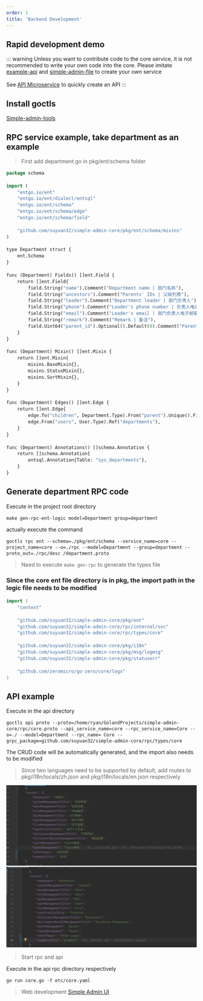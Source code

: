 ```yaml
---
order: 1
title: 'Backend Development'
---
```


## Rapid development demo

::: warning
Unless you want to contribute code to the core service, it is not recommended to write your own code into the core. Please imitate [example-api](https://github.com/suyuan32/simple-admin-example-api) and [simple-admin-file](https://github.com/suyuan32/simple-admin-file ) to create your own service\
 \
See [API Microservice](../api_example.md) to quickly create an API
:::

## Install goctls

[Simple-admin-tools](../../basic-config/simple-admin-tools.md)

## RPC service example, take department as an example

> First add department.go in pkg/ent/schema folder

```protobuf
package schema

import (
	"entgo.io/ent"
	"entgo.io/ent/dialect/entsql"
	"entgo.io/ent/schema"
	"entgo.io/ent/schema/edge"
	"entgo.io/ent/schema/field"

	"github.com/suyuan32/simple-admin-core/pkg/ent/schema/mixins"
)

type Department struct {
	ent.Schema
}

func (Department) Fields() []ent.Field {
	return []ent.Field{
		field.String("name").Comment("Department name | 部门名称"),
		field.String("ancestors").Comment("Parents' IDs | 父级列表"),
		field.String("leader").Comment("Department leader | 部门负责人"),
		field.String("phone").Comment("Leader's phone number | 负责人电话"),
		field.String("email").Comment("Leader's email | 部门负责人电子邮箱"),
		field.String("remark").Comment("Remark | 备注"),
		field.Uint64("parent_id").Optional().Default(0).Comment("Parent department ID | 父级部门ID"),
	}
}

func (Department) Mixin() []ent.Mixin {
	return []ent.Mixin{
		mixins.BaseMixin{},
		mixins.StatusMixin{},
		mixins.SortMixin{},
	}
}

func (Department) Edges() []ent.Edge {
	return []ent.Edge{
		edge.To("children", Department.Type).From("parent").Unique().Field("parent_id"),
		edge.From("users", User.Type).Ref("departments"),
	}
}

func (Department) Annotations() []schema.Annotation {
	return []schema.Annotation{
		entsql.Annotation{Table: "sys_departments"},
	}
}

```

## Generate department RPC code

Execute in the project root directory

```shell
make gen-rpc-ent-logic model=Department group=department
```
actually execute the command
```shell
goctls rpc ent --schema=./pkg/ent/schema --service_name=core --project_name=core --o=./rpc --model=Department --group=department --proto_out=./rpc/desc /department.proto
```

> Need to execute `make gen-rpc` to generate the types file

### Since the core ent file directory is in pkg, the import path in the logic file needs to be modified

```go
import (
    "context"
    
    "github.com/suyuan32/simple-admin-core/pkg/ent"
    "github.com/suyuan32/simple-admin-core/rpc/internal/svc"
    "github.com/suyuan32/simple-admin-core/rpc/types/core"
    
    "github.com/suyuan32/simple-admin-core/pkg/i18n"
    "github.com/suyuan32/simple-admin-core/pkg/msg/logmsg"
    "github.com/suyuan32/simple-admin-core/pkg/statuserr"
    
    "github.com/zeromicro/go-zero/core/logx"
)
```


## API example

Execute in the api directory

```shell
goctls api proto --proto=/home/ryan/GolandProjects/simple-admin-core/rpc/core.proto --api_service_name=core --rpc_service_name=Core --o=./ --model=Department --rpc_name= Core --grpc_package=github.com/suyuan32/simple-admin-core/rpc/types/core
```

The CRUD code will be automatically generated, and the import also needs to be modified



> Since two languages need to be supported by default, add routes to pkg/i18n/locals/zh.json and pkg/i18n/locals/en.json respectively

![example](/assets/example_zh_title.png)
![example](/assets/example_en_title.png)

> Start rpc and api

Execute in the api rpc directory respectively

```shell
go run core.go -f etc/core.yaml
```

> Web development
[Simple Admin UI](web_develop_example.md)